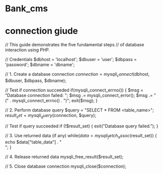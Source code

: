 # Bank_cms

connection giude 
======================================

// This guide demonstrates the five fundamental steps
// of database interaction using PHP.

// Credentials
$dbhost = 'localhost';
$dbuser = 'user';
$dbpass = 'password';
$dbname = 'dbname';

// 1. Create a database connection
$connection = mysqli_connect($dbhost, $dbuser, $dbpass, $dbname);

// Test if connection succeeded
if(mysqli_connect_errno()) {
    $msg = "Database connection failed: ";
    $msg .= mysqli_connect_error();
    $msg .= " (" . mysqli_connect_errno() . ")";
    exit($msg);
}

// 2. Perform database query
$query = "SELECT * FROM <table_name>";
$result_set = mysqli_query($connection, $query);

// Test if query succeeded
if (!$result_set) {
    exit("Database query failed.");
}

// 3. Use returned data (if any)
while($data= mysqli_fetch_assoc($result_set)) {
    echo $data["table_data"] . "<br />";
}

// 4. Release returned data
mysqli_free_result($result_set);

// 5. Close database connection
mysqli_close($connection);

